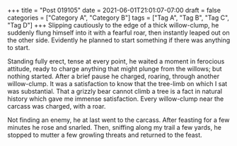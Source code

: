 +++
title = "Post 019105"
date = 2021-06-01T21:01:07-07:00
draft = false
categories = ["Category A", "Category B"]
tags = ["Tag A", "Tag B", "Tag C", "Tag D"]
+++
Slipping cautiously to the edge of a thick willow-clump, he suddenly flung himself into it with a fearful roar, then instantly leaped out on the other side. Evidently he planned to start something if there was anything to start.

Standing fully erect, tense at every point, he waited a moment in ferocious attitude, ready to charge anything that might plunge from the willows; but nothing started. After a brief pause he charged, roaring, through another willow-clump. It was a satisfaction to know that the tree-limb on which I sat was substantial. That a grizzly bear cannot climb a tree is a fact in natural history which gave me immense satisfaction. Every willow-clump near the carcass was charged, with a roar.

Not finding an enemy, he at last went to the carcass. After feasting for a few minutes he rose and snarled. Then, sniffing along my trail a few yards, he stopped to mutter a few growling threats and returned to the feast.
